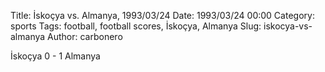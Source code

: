 Title: İskoçya vs. Almanya, 1993/03/24
Date: 1993/03/24 00:00
Category: sports
Tags: football, football scores, İskoçya, Almanya
Slug: iskocya-vs-almanya
Author: carbonero


İskoçya 0 - 1 Almanya
